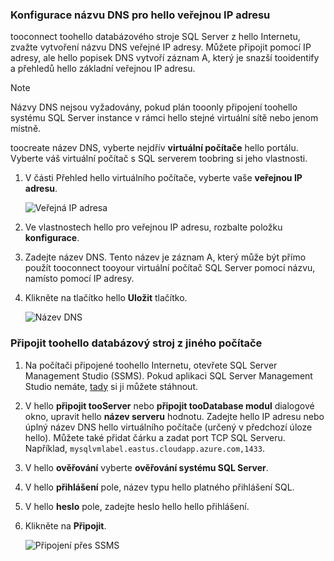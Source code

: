 ### <a name="configure-a-dns-label-for-hello-public-ip-address"></a>Konfigurace názvu DNS pro hello veřejnou IP adresu

tooconnect toohello databázového stroje SQL Server z hello Internetu, zvažte vytvoření názvu DNS veřejné IP adresy. Můžete připojit pomocí IP adresy, ale hello popisek DNS vytvoří záznam A, který je snazší tooidentify a přehledů hello základní veřejnou IP adresu.

> [!NOTE]
> Názvy DNS nejsou vyžadovány, pokud plán tooonly připojení toohello systému SQL Server instance v rámci hello stejné virtuální sítě nebo jenom místně.

toocreate název DNS, vyberte nejdřív **virtuální počítače** hello portálu. Vyberte váš virtuální počítač s SQL serverem toobring si jeho vlastnosti.

1. V části Přehled hello virtuálního počítače, vyberte vaše **veřejnou IP adresu**.

    ![Veřejná IP adresa](./media/virtual-machines-sql-server-connection-steps/rm-public-ip-address.png)

1. Ve vlastnostech hello pro veřejnou IP adresu, rozbalte položku **konfigurace**.

1. Zadejte název DNS. Tento název je záznam A, který může být přímo použít tooconnect tooyour virtuální počítač SQL Server pomocí názvu, namísto pomocí IP adresy.

1. Klikněte na tlačítko hello **Uložit** tlačítko.

    ![Název DNS](./media/virtual-machines-sql-server-connection-steps/rm-dns-label.png)

### <a name="connect-toohello-database-engine-from-another-computer"></a>Připojit toohello databázový stroj z jiného počítače

1. Na počítači připojené toohello Internetu, otevřete SQL Server Management Studio (SSMS). Pokud aplikaci SQL Server Management Studio nemáte, [tady](https://docs.microsoft.com/sql/ssms/download-sql-server-management-studio-ssms) si ji můžete stáhnout.

1. V hello **připojit tooServer** nebo **připojit tooDatabase modul** dialogové okno, upravit hello **název serveru** hodnotu. Zadejte hello IP adresu nebo úplný název DNS hello virtuálního počítače (určený v předchozí úloze hello). Můžete také přidat čárku a zadat port TCP SQL Serveru. Například, `mysqlvmlabel.eastus.cloudapp.azure.com,1433`.

1. V hello **ověřování** vyberte **ověřování systému SQL Server**.

1. V hello **přihlášení** pole, název typu hello platného přihlášení SQL.

1. V hello **heslo** pole, zadejte heslo hello hello přihlášení.

1. Klikněte na **Připojit**.

    ![Připojení přes SSMS](./media/virtual-machines-sql-server-connection-steps/rm-ssms-connect.png)